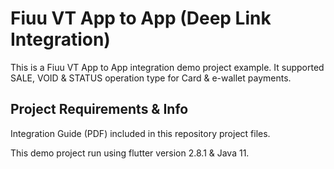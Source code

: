 # Fiuu VT App to App (Deep Link Integration)

This is a Fiuu VT App to App integration demo project example.
It supported SALE, VOID & STATUS operation type for Card & e-wallet payments.

## Project Requirements & Info

Integration Guide (PDF) included in this repository project files.

This demo project run using flutter version 2.8.1 & Java 11.